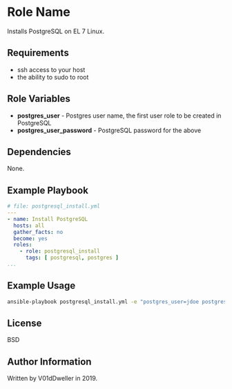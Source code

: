 Role Name
=========

Installs PostgreSQL on EL 7 Linux.

Requirements
------------

* ssh access to your host
* the ability to sudo to root

Role Variables
--------------

* **postgres\_user** - Postgres user name, the first user role to be created in PostgreSQL
* **postgres\_user\_password** - PostgreSQL password for the above

Dependencies
------------

None.

Example Playbook
----------------


```yaml
# file: postgresql_install.yml
---
- name: Install PostgreSQL
  hosts: all
  gather_facts: no
  become: yes
  roles:
    - role: postgresql_install
      tags: [ postgresql, postgres ]
...
```

Example Usage
-------------

```cmd
ansible-playbook postgresql_install.yml -e "postgres_user=jdoe postgres_user_password=joe'sreallystrongpassword"
```

License
-------

BSD

Author Information
------------------

Written by V01dDweller in 2019.
